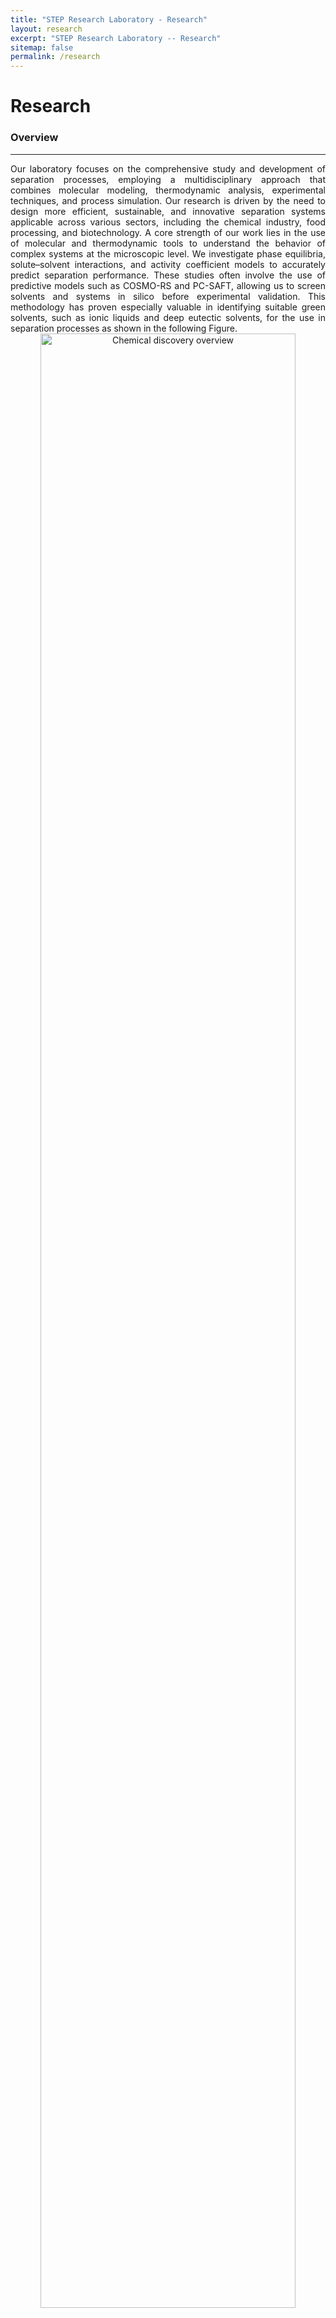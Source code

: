 ```yaml
---
title: "STEP Research Laboratory - Research"
layout: research
excerpt: "STEP Research Laboratory -- Research"
sitemap: false
permalink: /research
---
```


# Research


### Overview 
---
<div style="text-align: justify">
Our laboratory focuses on the comprehensive study and development of separation processes, employing a multidisciplinary approach that combines molecular modeling, thermodynamic analysis, experimental techniques, and process simulation. Our research is driven by the need to design more efficient, sustainable, and innovative separation systems applicable across various sectors, including the chemical industry, food processing, and biotechnology. A core strength of our work lies in the use of molecular and thermodynamic tools to understand the behavior of complex systems at the microscopic level. We investigate phase equilibria, solute–solvent interactions, and activity coefficient models to accurately predict separation performance. These studies often involve the use of predictive models such as COSMO-RS and PC-SAFT, allowing us to screen solvents and systems in silico before experimental validation. This methodology has proven especially valuable in identifying suitable green solvents, such as ionic liquids and deep eutectic solvents, for the use in separation processes as shown in the following Figure.

<div style="text-align: center">
<img style="width: 90%;" src="{{ site.url }}{{ site.baseurl }}/images/researchpic/framework_2.png" alt="Chemical discovery overview"/>
</div>

On the process side, we integrate experimental methods with process simulation platforms like Aspen Plus to evaluate and optimize separation units, such as distillation columns, membrane modules, and liquid-liquid extractors. These tools enable us to analyze energy demands, assess environmental impact, and propose design improvements that enhance the overall sustainability of industrial processes. Our experimental work provides critical data to validate simulation models and test new operational strategies, contributing to a more reliable understanding of real-world systems. Our research also extends into the food and biotechnology industries. In the food sector, we develop processes for the selective extraction and concentration of bioactive compounds, using environmentally friendly technologies such as aqueous two-phase systems and ultrasound-assisted extraction. These techniques are designed to retain the functional integrity of natural ingredients while reducing the reliance on organic solvents. In biotechnology, we focus on the extraction and stablization of proteins and enzymes, often exploring innovative biphasic systems and functionalized materials to improve yield and specificity.

What unifies our research across these diverse areas is the commitment to advance the science of separation through systematic integration of computational, experimental, and engineering approaches. Our recent efforts have explored hybrid methodologies that link thermodynamics with high-throughput screening and simulation, which is opening new frontiers in materials discovery and process intensification. Ultimately, our work contributes to the development of scalable, sustainable, and high-performance separation technologies that address critical challenges in modern industry. Whether enhancing the efficiency of chemical production, improving the nutritional quality of food products, or supporting the production of high-purity bioproducts, our laboratory remains at the forefront of innovation in separation process engineering.
</div>

<br/>

## Current Research Projects
---

### CO<sub>2</sub> capture and its conversion into high-value chemicals: an alternative for using the green H<sub>2</sub>

<b>Grant number:</b> ACT240050  &nbsp; |  &nbsp; <b>Funding period:</b> 2024-2027   &nbsp; |  &nbsp; <b>Investigators:</b> Roberto Canales   &nbsp; | &nbsp;  <b>Collaborators:</b> Elodie Blanco, Néstor Escalona, Nicolás Gajardo-Parra 
<br>

<div style="text-align: justify">CO2 is one of the most abundant greenhouse gases, and it is targeted as the main contributor to the world's climate change due to its increasing concentration in the atmosphere. Originally, CO2 had a natural cycle on Earth with a concentration below 300 ppm. However, its concentration passed the 400 ppm limit in 2018 due to anthropogenic activities, and the global temperature has increased by about 1.2 °C since 1850. This situation has brought a series of events to the earth's surface. For instance, extreme temperatures, flooded areas, changes in crop seasons, and pH modification on the sea due to CO2 absorption, among many others. To deaccelerate the CO2 concentration growth in the atmosphere, the Paris Agreement proposed a goal of a temperature increase no higher than 2 °C by 2050, with a more ambitious objective of 1.5°C. Then, carbon neutrality needs to be reached by 2050. Chile has taken several measures to reach carbon neutrality by 2050. For example, the Government proposed reducing or eliminating coal or fuel-fired thermoelectrical plants or applying CO2 capture technologies if they are still in use or new related projects are applied. Under this idea, carbon neutrality is projected to 2050 because of the CO2-absorbing forestal plantations and native forests in the south of Chile. However, industrial sectors are not expected to reduce their emissions drastically in the near future, so there is an opportunity for applying CO2 capture techniques in this sector for its further utilization towards the formation of interesting products that are not widely produced in the country, like methanol, and hydrocarbons. This is possible because the policies incentivizing the future availability of green H2 in the country could allow the synthesis of the aforementioned products by hydrogenating CO2. The main challenge in obtaining these products is that capture technologies are not applied in Chile for CO2 availability, and there are not many plants implemented at an industrial scale worldwide for this purpose. Moreover, hydrogenation techniques require catalysts that still need improvements for performing a process with economic feasibility.

<div style="text-align: center">
<img style="width: 75%;" src="{{ site.url }}{{ site.baseurl }}/images/researchpic/anilloworkflow.png" alt="Anillo Research workflow diagram"/>
</div>

This work aims to study potential liquid absorbents that could effectively capture CO2 from post-combustion industrial sources. These sorbents should be able to release CO2 for its further use in the hydrogenation reactions without losing their capability to be reused in a new capture/release cycle. Absorbents that show these potential capabilities are functionalized deep eutectic solvents in liquid form or encapsulated. In the second stage, novel catalysts based on NiGa/CeOx will be studied to hydrogenate CO2 into methanol, and functionalized graphene oxides will be targeted as attractive catalysts for producing hydrocarbons. A process design of the capture and conversion alternatives, along with a techno-economic analysis, will be performed for studying feasible scaling options. Also, a life-cycle assessment is expected for analyzing the deep eutectic solvents and catalysts used for capture and conversion, respectively, and also for the processes investigated. Finally, using the previous information, a prototype of the optimized CO2 capture unit coupled to the CO2 conversion unit will be set up at laboratory scale. Then, investigation in TRL 3 will finish at TRL 4 after accomplishing the objectives of this project.

### In-situ product removal of aromas produced by fermentation: solvent selection and solute purification

<b>Grant number:</b>  1240931  &nbsp; |  &nbsp; <b>Funding period:</b> 2024-2028   &nbsp; |  &nbsp; <b>Investigators:</b> Roberto Canales   &nbsp; | &nbsp;  <b>Collaborators:</b> René Cabezas
<br>

<div style="text-align: justify"> The market of flavors and fragrances is always increasing because of the diversification of their applications in food, cosmetics, perfumes, pharmaceuticals, household products, etc. Chemical synthetic aromas cover an important part of this market because of the low production costs. Despite the purity and natural-like grade of synthetic products, the perception of consumers is towards purchasing products that are natural and potentially free of any undesirable compound. This leads to a very high increase in the price of natural products compared with their synthetic alternative, even when the second is labeled as natural-like. 
An interesting alternative to chemically produced flavors and fragrances is biotechnological synthesis, specifically, the fermentation with specially selected yeasts that overproduce the target solute. This process is considered natural, but there are several challenges to overcome. For example, in most cases, productivity is still low, some undesirable side products can be obtained, and one of the main issues is that the product could be toxic to the yeast, inhibiting its formation in higher concentrations. To overcome the toxicity problem, an in-situ product removal (ISPR) technique is recommended for separating the product as soon as it is produced. A promising ISPR technique is solute removal with a hydrophobic and biocompatible solvent by liquid-liquid extraction. However, extraction with solvents is the most studied technique and presents several advantages like simplicity, good distribution ratios, selectivity, etc. The most difficult part is the selection of the optimal solvent because it must be scarcely soluble in water, biocompatible with the yeast, and recover high amounts of product. Thus, a membrane-assisted liquid-liquid extraction could avoid mainly the biocompatibility issue. Another challenge is the purification of the aroma by separating it from the solvent after the extraction and the recovery of the solvent for another extraction cycle.


<div style="text-align: center">
<img style="width: 75%;" src="{{ site.url }}{{ site.baseurl }}/images/researchpic/fondecytworkflow.png" alt="Fondecyt Research workflow diagram"/>
</div>

There are two flavors and fragrances of industrial interest that can be produced by fermentation and selected for this proposal: 2-phenylethanol, and -decalactone. The work methodology is divided into three main steps: (1) selection of yeast and the extracting solvent, (2) solute extraction from the fermentation broth via in-situ or membrane-assisted liquid-liquid extraction using the solvent selected in step (1), and (3) solute purification and solvent recovery. For step (1), the objective is to select yeasts provided by the Phaff Yeast Culture Collection from The University of California Davis to improve the production of the aroma and combine a predictive selection of solvents using COSMO-RS with Health, Safety, and Environmental guides for assessing potential extractive solvents. Predictive selection will be validated with experimental liquid-liquid equilibrium measurements and vapor-liquid equilibrium measurements are performed for feeding step (3). Once the solvents are selected in the previous step, they need to pass a biocompatibility test with the yeasts used for producing the aromas, to assess their applicability in the real in-situ extraction from the fermentative system, otherwise, they can be used in a membrane-assisted liquid-liquid extraction. Thus, for step (2) the selected solvents will be tested for extracting the aromas in the real fermentative system. Finally, for step (3) the study of the aroma + solvent mixture will be performed to understand if they can be separated by distillation to purify the aroma and recover the solvent for a new extraction cycle. This study will be performed from a process design by simulation in Aspen Plus using COSMO-based models or PC-SAFT as the thermodynamic tool for liquid-liquid extraction and the distillation steps. Finally, the best solvents are prioritized with an analytical hierarchy process based on sustainability indicators from the simulation.

### Tailored liquid systems for biocatalytic reactions

<b>Grant number:</b> 3250050  &nbsp; |  &nbsp; <b>Funding period:</b> 2025-2028   &nbsp; |  &nbsp; <b>Investigators:</b> Nicolás Gajardo-Parra   &nbsp; | &nbsp;  <b>Collaborators:</b> Nadia Guajardo 

<br>

<div style="text-align: justify">The fundamentals behind the effects of liquid phase properties on reaction performance are often not rationalized in detail. Instead, decision steps in (bio)chemical process design are generally based on empirical knowledge, lacking a systematic decision framework. The main objective of this project is to select a optimal solvent for the development of a sustainable biocatalytic systems to obtain biolubricants through an enzymatic esterification reaction. The project will use a commercially available immobilized lipase for the biocatalytic esterification of 5-(hydroxymethyl)furfural. 

<div style="text-align: center">
<img style="width: 65%;" src="{{ site.url }}{{ site.baseurl }}/images/researchpic/framework_biocat.jpg" alt="Research workflow diagram"/>
</div>

The project seeks to propose a (1) tailored liquid systems that will boost or even enable complex (bio)chemical reactions and downstream processing optimization and a (2) tailored liquid system that guarantee the stability and targeted functionality of biological catalyst. The project’s first aim is to advance knowledge-enabled design of well-defined liquid model systems, which requires that the underlying phenomena are understood on a molecular level. For this, thermodynamics models such as COSMO-RS and PC-SAFT will be used to understand the interactions within the liquid system and docking or molecular dynamics simulations to understand the interactions between the protein and the liquid system. The development of physics-based models for liquid systems is hindered by the scarcity of experimental data reporting on molecular interactions and molecular structure in these systems. Without this data, one cannot understand the origin of the often strong non-linear and non-additive interplay between the composition of complex liquid systems and target properties nor develop models that capture this behavior. Once promising liquid systems are selected, their effect on kinetic and equilibrium properties of the biocatalytic reaction will be experimentally tested, focusing mainly on concentration and water effects. This will allow the models to be adjusted to the behavior of the reaction to optimize the downstream process using a two-phase system. This will allow the creation of a toolbox that allows predicting the effect of various solvents on the esterification reaction, reducing the need for costly trial-and-error experiments for the selection of solvents in this reaction and optimizing a reaction with high industrial potential in Chile adding value to the lignocellulose residues.</div>




